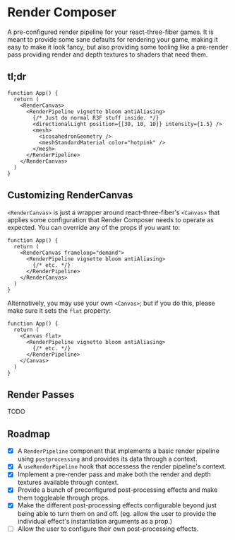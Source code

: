 # Render Composer

A pre-configured render pipeline for your react-three-fiber games. It is meant to provide some sane defaults for rendering your game, making it easy to make it look fancy, but also providing some tooling like a pre-render pass providing render and depth textures to shaders that need them.

## tl;dr

```tsx
function App() {
  return (
    <RenderCanvas>
      <RenderPipeline vignette bloom antiAliasing>
        {/* Just do normal R3F stuff inside. */}
        <directionalLight position={[30, 10, 10]} intensity={1.5} />
        <mesh>
          <icosahedronGeometry />
          <meshStandardMaterial color="hotpink" />
        </mesh>
      </RenderPipeline>
    </RenderCanvas>
  )
}
```

## Customizing RenderCanvas

`<RenderCanvas>` is just a wrapper around react-three-fiber's `<Canvas>` that applies some configuration that Render Composer needs to operate as expected. You can override any of the props if you want to:

```tsx
function App() {
  return (
    <RenderCanvas frameloop="demand">
      <RenderPipeline vignette bloom antiAliasing>
        {/* etc. */}
      </RenderPipeline>
    </RenderCanvas>
  )
}
```

Alternatively, you may use your own `<Canvas>`; but if you do this, please make sure it sets the `flat` property:

```tsx
function App() {
  return (
    <Canvas flat>
      <RenderPipeline vignette bloom antiAliasing>
        {/* etc. */}
      </RenderPipeline>
    </Canvas>
  )
}
```

## Render Passes

TODO

## Roadmap

- [x] A `RenderPipeline` component that implements a basic render pipeline using `postprocessing` and provides its data through a context.
- [x] A `useRenderPipeline` hook that accessess the render pipeline's context.
- [x] Implement a pre-render pass and make both the render and depth textures available through context.
- [x] Provide a bunch of preconfigured post-processing effects and make them toggleable through props.
- [x] Make the different post-processing effects configurable beyond just being able to turn them on and off. (eg. allow the user to provide the individual effect's instantiation arguments as a prop.)
- [ ] Allow the user to configure their own post-processing effects.
